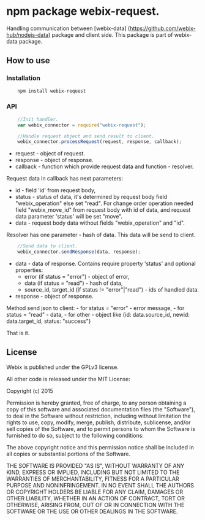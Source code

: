 npm package webix-request.
================================

Handling communication between [webix-data] (https://github.com/webix-hub/nodejs-data) package and client side.
This package is part of webix-data package.

How to use
-----------

### Installation

```sh
    npm install webix-request
```

### API

```js
    //Init handler.
    var webix_connector = require("webix-request");
```

```js
    //Handle request object and send result to client.
    webix_connector.processRequest(request, response, callback);
```

- request - object of request.
- response - object of response.
- callback - function which provide request data and function - resolver.

Request data in callback has next parameters: 

- id - field 'id' from request body,
- status - status of data, it's determined by request body field "webix_operation" else set "read".
    For change order operation needed field "webix_move_id" from request body with id of data,
    and request data parameter 'status' will be set "move".
- data - request body data without fields "webix_operation" and "id".
 
Resolver has one parameter - hash of data. This data will be send to client.


```js
    //Send data to client.
    webix_connector.sendResponse(data, response);
```

- data - data of response. Contains require property 'status' and optional properties:
    - error (if status = "error") - object of error,
    - data (if status = "read") - hash of data,
    - source_id, target_id (if status != "error"|"read") - ids of handled data.
- response - object of response.

Method send json to client:
    - for status = "error" - error message,
    - for status = "read" - data,
    - for other - object like {id: data.source_id, newid: data.target_id, status: "success"}

That is it.

License
----------

Webix is published under the GPLv3 license.

All other code is released under the MIT License:

Copyright (c) 2015

Permission is hereby granted, free of charge, to any person obtaining a copy
of this software and associated documentation files (the "Software"), to deal
in the Software without restriction, including without limitation the rights
to use, copy, modify, merge, publish, distribute, sublicense, and/or sell
copies of the Software, and to permit persons to whom the Software is
furnished to do so, subject to the following conditions:

The above copyright notice and this permission notice shall be included in
all copies or substantial portions of the Software.

THE SOFTWARE IS PROVIDED "AS IS", WITHOUT WARRANTY OF ANY KIND, EXPRESS OR
IMPLIED, INCLUDING BUT NOT LIMITED TO THE WARRANTIES OF MERCHANTABILITY,
FITNESS FOR A PARTICULAR PURPOSE AND NONINFRINGEMENT. IN NO EVENT SHALL THE
AUTHORS OR COPYRIGHT HOLDERS BE LIABLE FOR ANY CLAIM, DAMAGES OR OTHER
LIABILITY, WHETHER IN AN ACTION OF CONTRACT, TORT OR OTHERWISE, ARISING FROM,
OUT OF OR IN CONNECTION WITH THE SOFTWARE OR THE USE OR OTHER DEALINGS IN
THE SOFTWARE.

